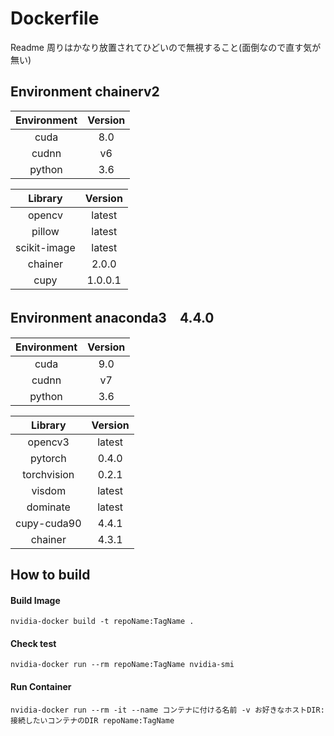 # Dockerfile

Readme 周りはかなり放置されてひどいので無視すること(面倒なので直す気が無い)


## Environment chainerv2

| Environment   |  Version  |
|:-------------:|:---------:|
| cuda          | 8.0       |
| cudnn         | v6        |
| python        | 3.6       |

| Library       |  Version  |
|:-------------:|:---------:|
| opencv        | latest    |
| pillow        | latest    |
| scikit-image  | latest    |
| chainer       | 2.0.0     |
| cupy          | 1.0.0.1   |

## Environment anaconda3　4.4.0

| Environment   |  Version  |
|:-------------:|:---------:|
| cuda          | 9.0       |
| cudnn         | v7        |
| python        | 3.6       |

| Library       |  Version  |
|:-------------:|:---------:|
| opencv3       | latest    |
| pytorch       | 0.4.0     |
| torchvision   | 0.2.1     |
| visdom        | latest    |
| dominate      | latest    |
| cupy-cuda90   | 4.4.1     |
| chainer       | 4.3.1     |


## How to build

#### Build Image
`nvidia-docker build -t repoName:TagName .`
#### Check test
`nvidia-docker run --rm repoName:TagName nvidia-smi`
#### Run Container
`nvidia-docker run --rm -it --name コンテナに付ける名前 -v お好きなホストDIR:接続したいコンテナのDIR repoName:TagName`

